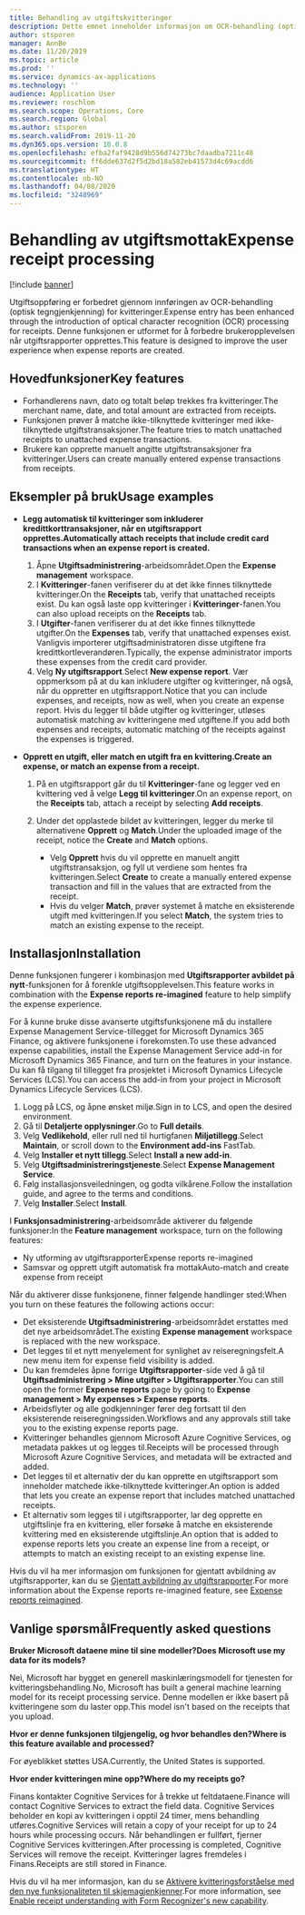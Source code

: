 ```yaml
---
title: Behandling av utgiftskvitteringer
description: Dette emnet inneholder informasjon om OCR-behandling (optisk tegngjenkjenning) for kvitteringer. Denne funksjonen er utformet for å forbedre brukeropplevelsen når utgiftsrapporter opprettes i Microsoft Dynamics 365 Finance.
author: stsporen
manager: AnnBe
ms.date: 11/20/2019
ms.topic: article
ms.prod: ''
ms.service: dynamics-ax-applications
ms.technology: ''
audience: Application User
ms.reviewer: roschlom
ms.search.scope: Operations, Core
ms.search.region: Global
ms.author: stsporen
ms.search.validFrom: 2019-11-20
ms.dyn365.ops.version: 10.0.8
ms.openlocfilehash: efba2faf9428d9b556d74273bc7daadba7211c48
ms.sourcegitcommit: ff6dde637d2f5d2bd18a582eb41573d4c69acdd6
ms.translationtype: HT
ms.contentlocale: nb-NO
ms.lasthandoff: 04/08/2020
ms.locfileid: "3248969"
---
```

# <a name="expense-receipt-processing"></a><span data-ttu-id="cb4e3-104">Behandling av utgiftsmottak</span><span class="sxs-lookup"><span data-stu-id="cb4e3-104">Expense receipt processing</span></span>

[!include [banner](../includes/banner.md)]

<span data-ttu-id="cb4e3-105">Utgiftsoppføring er forbedret gjennom innføringen av OCR-behandling (optisk tegngjenkjenning) for kvitteringer.</span><span class="sxs-lookup"><span data-stu-id="cb4e3-105">Expense entry has been enhanced through the introduction of optical character recognition (OCR) processing for receipts.</span></span> <span data-ttu-id="cb4e3-106">Denne funksjonen er utformet for å forbedre brukeropplevelsen når utgiftsrapporter opprettes.</span><span class="sxs-lookup"><span data-stu-id="cb4e3-106">This feature is designed to improve the user experience when expense reports are created.</span></span>

## <a name="key-features"></a><span data-ttu-id="cb4e3-107">Hovedfunksjoner</span><span class="sxs-lookup"><span data-stu-id="cb4e3-107">Key features</span></span>

- <span data-ttu-id="cb4e3-108">Forhandlerens navn, dato og totalt beløp trekkes fra kvitteringer.</span><span class="sxs-lookup"><span data-stu-id="cb4e3-108">The merchant name, date, and total amount are extracted from receipts.</span></span>
- <span data-ttu-id="cb4e3-109">Funksjonen prøver å matche ikke-tilknyttede kvitteringer med ikke-tilknyttede utgiftstransaksjoner.</span><span class="sxs-lookup"><span data-stu-id="cb4e3-109">The feature tries to match unattached receipts to unattached expense transactions.</span></span>
- <span data-ttu-id="cb4e3-110">Brukere kan opprette manuelt angitte utgiftstransaksjoner fra kvitteringer.</span><span class="sxs-lookup"><span data-stu-id="cb4e3-110">Users can create manually entered expense transactions from receipts.</span></span>

## <a name="usage-examples"></a><span data-ttu-id="cb4e3-111">Eksempler på bruk</span><span class="sxs-lookup"><span data-stu-id="cb4e3-111">Usage examples</span></span>

- <span data-ttu-id="cb4e3-112">**Legg automatisk til kvitteringer som inkluderer kredittkorttransaksjoner, når en utgiftsrapport opprettes.**</span><span class="sxs-lookup"><span data-stu-id="cb4e3-112">**Automatically attach receipts that include credit card transactions when an expense report is created.**</span></span>

    1. <span data-ttu-id="cb4e3-113">Åpne **Utgiftsadministrering**-arbeidsområdet.</span><span class="sxs-lookup"><span data-stu-id="cb4e3-113">Open the **Expense management** workspace.</span></span>
    2. <span data-ttu-id="cb4e3-114">I **Kvitteringer**-fanen verifiserer du at det ikke finnes tilknyttede kvitteringer.</span><span class="sxs-lookup"><span data-stu-id="cb4e3-114">On the **Receipts** tab, verify that unattached receipts exist.</span></span> <span data-ttu-id="cb4e3-115">Du kan også laste opp kvitteringer i **Kvitteringer**-fanen.</span><span class="sxs-lookup"><span data-stu-id="cb4e3-115">You can also upload receipts on the **Receipts** tab.</span></span>
    3. <span data-ttu-id="cb4e3-116">I **Utgifter**-fanen verifiserer du at det ikke finnes tilknyttede utgifter.</span><span class="sxs-lookup"><span data-stu-id="cb4e3-116">On the **Expenses** tab, verify that unattached expenses exist.</span></span> <span data-ttu-id="cb4e3-117">Vanligvis importerer utgiftsadministratoren disse utgiftene fra kredittkortleverandøren.</span><span class="sxs-lookup"><span data-stu-id="cb4e3-117">Typically, the expense administrator imports these expenses from the credit card provider.</span></span>
    4. <span data-ttu-id="cb4e3-118">Velg **Ny utgiftsrapport**.</span><span class="sxs-lookup"><span data-stu-id="cb4e3-118">Select **New expense report**.</span></span> <span data-ttu-id="cb4e3-119">Vær oppmerksom på at du kan inkludere utgifter og kvitteringer, nå også, når du oppretter en utgiftsrapport.</span><span class="sxs-lookup"><span data-stu-id="cb4e3-119">Notice that you can include expenses, and receipts, now as well, when you create an expense report.</span></span> <span data-ttu-id="cb4e3-120">Hvis du legger til både utgifter og kvitteringer, utløses automatisk matching av kvitteringene med utgiftene.</span><span class="sxs-lookup"><span data-stu-id="cb4e3-120">If you add both expenses and receipts, automatic matching of the receipts against the expenses is triggered.</span></span>

- <span data-ttu-id="cb4e3-121">**Opprett en utgift, eller match en utgift fra en kvittering.**</span><span class="sxs-lookup"><span data-stu-id="cb4e3-121">**Create an expense, or match an expense from a receipt.**</span></span>

    1. <span data-ttu-id="cb4e3-122">På en utgiftsrapport går du til **Kvitteringer**-fane og legger ved en kvittering ved å velge **Legg til kvitteringer**.</span><span class="sxs-lookup"><span data-stu-id="cb4e3-122">On an expense report, on the **Receipts** tab, attach a receipt by selecting **Add receipts**.</span></span>
    2. <span data-ttu-id="cb4e3-123">Under det opplastede bildet av kvitteringen, legger du merke til alternativene **Opprett** og **Match**.</span><span class="sxs-lookup"><span data-stu-id="cb4e3-123">Under the uploaded image of the receipt, notice the **Create** and **Match** options.</span></span>

        - <span data-ttu-id="cb4e3-124">Velg **Opprett** hvis du vil opprette en manuelt angitt utgiftstransaksjon, og fyll ut verdiene som hentes fra kvitteringen.</span><span class="sxs-lookup"><span data-stu-id="cb4e3-124">Select **Create** to create a manually entered expense transaction and fill in the values that are extracted from the receipt.</span></span>
        - <span data-ttu-id="cb4e3-125">Hvis du velger **Match**, prøver systemet å matche en eksisterende utgift med kvitteringen.</span><span class="sxs-lookup"><span data-stu-id="cb4e3-125">If you select **Match**, the system tries to match an existing expense to the receipt.</span></span>

## <a name="installation"></a><span data-ttu-id="cb4e3-126">Installasjon</span><span class="sxs-lookup"><span data-stu-id="cb4e3-126">Installation</span></span>

<span data-ttu-id="cb4e3-127">Denne funksjonen fungerer i kombinasjon med **Utgiftsrapporter avbildet på nytt**-funksjonen for å forenkle utgiftsopplevelsen.</span><span class="sxs-lookup"><span data-stu-id="cb4e3-127">This feature works in combination with the **Expense reports re-imagined** feature to help simplify the expense experience.</span></span>

<span data-ttu-id="cb4e3-128">For å kunne bruke disse avanserte utgiftsfunksjonene må du installere Expense Management Service-tillegget for Microsoft Dynamics 365 Finance, og aktivere funksjonene i forekomsten.</span><span class="sxs-lookup"><span data-stu-id="cb4e3-128">To use these advanced expense capabilities, install the Expense Management Service add-in for Microsoft Dynamics 365 Finance, and turn on the features in your instance.</span></span> <span data-ttu-id="cb4e3-129">Du kan få tilgang til tillegget fra prosjektet i Microsoft Dynamics Lifecycle Services (LCS).</span><span class="sxs-lookup"><span data-stu-id="cb4e3-129">You can access the add-in from your project in Microsoft Dynamics Lifecycle Services (LCS).</span></span>

1. <span data-ttu-id="cb4e3-130">Logg på LCS, og åpne ønsket miljø.</span><span class="sxs-lookup"><span data-stu-id="cb4e3-130">Sign in to LCS, and open the desired environment.</span></span>
2. <span data-ttu-id="cb4e3-131">Gå til **Detaljerte opplysninger**.</span><span class="sxs-lookup"><span data-stu-id="cb4e3-131">Go to **Full details**.</span></span>
3. <span data-ttu-id="cb4e3-132">Velg **Vedlikehold**, eller rull ned til hurtigfanen **Miljøtillegg**.</span><span class="sxs-lookup"><span data-stu-id="cb4e3-132">Select **Maintain**, or scroll down to the **Environment add-ins** FastTab.</span></span>
4. <span data-ttu-id="cb4e3-133">Velg **Installer et nytt tillegg**.</span><span class="sxs-lookup"><span data-stu-id="cb4e3-133">Select **Install a new add-in**.</span></span>
5. <span data-ttu-id="cb4e3-134">Velg **Utgiftsadministreringstjeneste**.</span><span class="sxs-lookup"><span data-stu-id="cb4e3-134">Select **Expense Management Service**.</span></span>
6. <span data-ttu-id="cb4e3-135">Følg installasjonsveiledningen, og godta vilkårene.</span><span class="sxs-lookup"><span data-stu-id="cb4e3-135">Follow the installation guide, and agree to the terms and conditions.</span></span>
7. <span data-ttu-id="cb4e3-136">Velg **Installer**.</span><span class="sxs-lookup"><span data-stu-id="cb4e3-136">Select **Install**.</span></span>

<span data-ttu-id="cb4e3-137">I **Funksjonsadministrering**-arbeidsområde aktiverer du følgende funksjoner:</span><span class="sxs-lookup"><span data-stu-id="cb4e3-137">In the **Feature management** workspace, turn on the following features:</span></span>

- <span data-ttu-id="cb4e3-138">Ny utforming av utgiftsrapporter</span><span class="sxs-lookup"><span data-stu-id="cb4e3-138">Expense reports re-imagined</span></span>
- <span data-ttu-id="cb4e3-139">Samsvar og opprett utgift automatisk fra mottak</span><span class="sxs-lookup"><span data-stu-id="cb4e3-139">Auto-match and create expense from receipt</span></span>

<span data-ttu-id="cb4e3-140">Når du aktiverer disse funksjonene, finner følgende handlinger sted:</span><span class="sxs-lookup"><span data-stu-id="cb4e3-140">When you turn on these features the following actions occur:</span></span>

- <span data-ttu-id="cb4e3-141">Det eksisterende **Utgiftsadministrering**-arbeidsområdet erstattes med det nye arbeidsområdet.</span><span class="sxs-lookup"><span data-stu-id="cb4e3-141">The existing **Expense management** workspace is replaced with the new workspace.</span></span>
- <span data-ttu-id="cb4e3-142">Det legges til et nytt menyelement for synlighet av reiseregningsfelt.</span><span class="sxs-lookup"><span data-stu-id="cb4e3-142">A new menu item for expense field visibility is added.</span></span>
- <span data-ttu-id="cb4e3-143">Du kan fremdeles åpne forrige **Utgiftsrapporter**-side ved å gå til **Utgiftsadministrering > Mine utgifter > Utgiftsrapporter**.</span><span class="sxs-lookup"><span data-stu-id="cb4e3-143">You can still open the former **Expense reports** page by going to **Expense management > My expenses > Expense reports**.</span></span>
- <span data-ttu-id="cb4e3-144">Arbeidsflyter og alle godkjenninger fører deg fortsatt til den eksisterende reiseregningssiden.</span><span class="sxs-lookup"><span data-stu-id="cb4e3-144">Workflows and any approvals still take you to the existing expense reports page.</span></span>
- <span data-ttu-id="cb4e3-145">Kvitteringer behandles gjennom Microsoft Azure Cognitive Services, og metadata pakkes ut og legges til.</span><span class="sxs-lookup"><span data-stu-id="cb4e3-145">Receipts will be processed through Microsoft Azure Cognitive Services, and metadata will be extracted and added.</span></span>
- <span data-ttu-id="cb4e3-146">Det legges til et alternativ der du kan opprette en utgiftsrapport som inneholder matchede ikke-tilknyttede kvitteringer.</span><span class="sxs-lookup"><span data-stu-id="cb4e3-146">An option is added that lets you create an expense report that includes matched unattached receipts.</span></span>
- <span data-ttu-id="cb4e3-147">Et alternativ som legges til i utgiftsrapporter, lar deg opprette en utgiftslinje fra en kvittering, eller forsøke å matche en eksisterende kvittering med en eksisterende utgiftslinje.</span><span class="sxs-lookup"><span data-stu-id="cb4e3-147">An option that is added to expense reports lets you create an expense line from a receipt, or attempts to match an existing receipt to an existing expense line.</span></span>

<span data-ttu-id="cb4e3-148">Hvis du vil ha mer informasjon om funksjonen for gjentatt avbildning av utgiftsrapporter, kan du se [Gjentatt avbildning av utgiftsrapporter](ExpenseWorkspaceNew.md).</span><span class="sxs-lookup"><span data-stu-id="cb4e3-148">For more information about the Expense reports re-imagined feature, see [Expense reports reimagined](ExpenseWorkspaceNew.md).</span></span>

## <a name="frequently-asked-questions"></a><span data-ttu-id="cb4e3-149">Vanlige spørsmål</span><span class="sxs-lookup"><span data-stu-id="cb4e3-149">Frequently asked questions</span></span>

<span data-ttu-id="cb4e3-150">**Bruker Microsoft dataene mine til sine modeller?**</span><span class="sxs-lookup"><span data-stu-id="cb4e3-150">**Does Microsoft use my data for its models?**</span></span>

<span data-ttu-id="cb4e3-151">Nei, Microsoft har bygget en generell maskinlæringsmodell for tjenesten for kvitteringsbehandling.</span><span class="sxs-lookup"><span data-stu-id="cb4e3-151">No, Microsoft has built a general machine learning model for its receipt processing service.</span></span> <span data-ttu-id="cb4e3-152">Denne modellen er ikke basert på kvitteringene som du laster opp.</span><span class="sxs-lookup"><span data-stu-id="cb4e3-152">This model isn't based on the receipts that you upload.</span></span>

<span data-ttu-id="cb4e3-153">**Hvor er denne funksjonen tilgjengelig, og hvor behandles den?**</span><span class="sxs-lookup"><span data-stu-id="cb4e3-153">**Where is this feature available and processed?**</span></span>

<span data-ttu-id="cb4e3-154">For øyeblikket støttes USA.</span><span class="sxs-lookup"><span data-stu-id="cb4e3-154">Currently, the United States is supported.</span></span>

<span data-ttu-id="cb4e3-155">**Hvor ender kvitteringen mine opp?**</span><span class="sxs-lookup"><span data-stu-id="cb4e3-155">**Where do my receipts go?**</span></span>

<span data-ttu-id="cb4e3-156">Finans kontakter Cognitive Services for å trekke ut feltdataene.</span><span class="sxs-lookup"><span data-stu-id="cb4e3-156">Finance will contact Cognitive Services to extract the field data.</span></span> <span data-ttu-id="cb4e3-157">Cognitive Services beholder en kopi av kvitteringen i opptil 24 timer, mens behandling utføres.</span><span class="sxs-lookup"><span data-stu-id="cb4e3-157">Cognitive Services will retain a copy of your receipt for up to 24 hours while processing occurs.</span></span> <span data-ttu-id="cb4e3-158">Når behandlingen er fullført, fjerner Cognitive Services kvitteringen.</span><span class="sxs-lookup"><span data-stu-id="cb4e3-158">After processing is completed, Cognitive Services will remove the receipt.</span></span> <span data-ttu-id="cb4e3-159">Kvitteringer lagres fremdeles i Finans.</span><span class="sxs-lookup"><span data-stu-id="cb4e3-159">Receipts are still stored in Finance.</span></span>

<span data-ttu-id="cb4e3-160">Hvis du vil ha mer informasjon, kan du se [Aktivere kvitteringsforståelse med den nye funksjonaliteten til skjemagjenkjenner](https://azure.microsoft.com/blog/enable-receipt-understanding-with-form-recognizer-s-new-capability/).</span><span class="sxs-lookup"><span data-stu-id="cb4e3-160">For more information, see [Enable receipt understanding with Form Recognizer's new capability](https://azure.microsoft.com/blog/enable-receipt-understanding-with-form-recognizer-s-new-capability/).</span></span>
